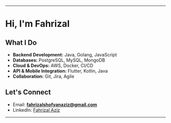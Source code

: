 
---

# **Hi, I'm Fahrizal**  

## **What I Do**  
- **Backend Development:** Java, Golang, JavaScript  
- **Databases:** PostgreSQL, MySQL, MongoDB  
- **Cloud & DevOps:** AWS, Docker, CI/CD  
- **API & Mobile Integration:** Flutter, Kotlin, Java  
- **Collaboration:** Git, Jira, Agile  
 

## **Let's Connect**  
- Email: **fahrizalshofyanaziz@gmail.com**  
- LinkedIn: [Fahrizal Aziz](https://www.linkedin.com/in/fahrizal-aziz)  


---
